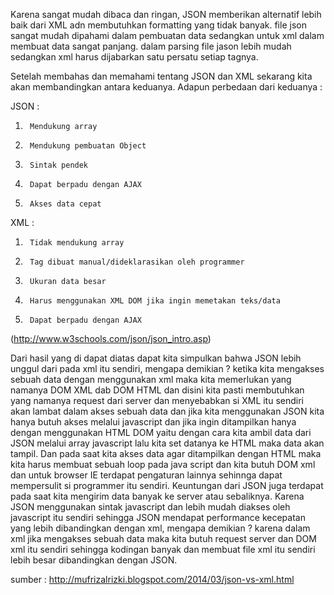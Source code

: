 Karena sangat mudah dibaca dan ringan, JSON memberikan alternatif lebih baik dari XML adn membutuhkan formatting yang tidak banyak. 
file json sangat mudah dipahami dalam pembuatan data sedangkan untuk xml dalam membuat data sangat panjang. dalam parsing file jason lebih mudah sedangkan xml harus dijabarkan satu persatu setiap tagnya.

 Setelah membahas dan memahami tentang JSON dan XML sekarang kita akan membandingkan antara keduanya. Adapun perbedaan dari keduanya :



JSON :

1.      Mendukung array

2.      Mendukung pembuatan Object

3.      Sintak pendek

4.      Dapat berpadu dengan AJAX

5.      Akses data cepat




XML :

1.      Tidak mendukung array

2.      Tag dibuat manual/dideklarasikan oleh programmer

3.      Ukuran data besar

4.      Harus menggunakan XML DOM jika ingin memetakan teks/data

5.      Dapat berpadu dengan AJAX

(http://www.w3schools.com/json/json_intro.asp)

 Dari hasil yang di dapat diatas dapat kita simpulkan bahwa JSON lebih unggul dari pada xml itu sendiri, mengapa demikian ? 
 ketika kita mengakses sebuah data dengan menggunakan xml maka kita memerlukan yang namanya DOM XML dab DOM HTML  dan disini 
 kita pasti membutuhkan yang namanya request dari server dan menyebabkan si XML itu sendiri akan lambat dalam akses sebuah data 
 dan jika kita menggunakan JSON kita hanya butuh akses melalui javascript dan jika ingin ditampilkan hanya dengan menggunakan 
 HTML DOM yaitu dengan cara kita ambil data dari JSON melalui array javascript lalu kita set datanya ke HTML maka data akan 
 tampil. Dan pada saat kita akses data agar ditampilkan dengan HTML maka kita harus membuat sebuah loop pada java script dan 
 kita butuh DOM xml dan untuk browser IE terdapat pengaturan lainnya sehinnga dapat mempersulit si programmer itu sendiri.
      Keuntungan dari JSON juga terdapat pada saat kita mengirim data banyak ke server atau sebaliknya. Karena JSON menggunakan
sintak javascript dan lebih mudah diakses oleh javascript itu sendiri sehingga JSON mendapat performance kecepatan yang lebih
dibandingkan dengan xml, mengapa demikian ? karena dalam xml jika mengakses sebuah data maka kita butuh request server dan DOM 
xml itu sendiri sehingga kodingan banyak dan membuat file xml itu sendiri lebih besar dibandingkan dengan JSON.

sumber :
http://mufrizalrizki.blogspot.com/2014/03/json-vs-xml.html
